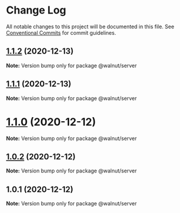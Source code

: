 # Change Log

All notable changes to this project will be documented in this file.
See [Conventional Commits](https://conventionalcommits.org) for commit guidelines.

## [1.1.2](https://github.com/aumoraes/yarn-workspaces-example/compare/v1.1.1...v1.1.2) (2020-12-13)

**Note:** Version bump only for package @walnut/server





## [1.1.1](https://github.com/aumoraes/yarn-workspaces-example/compare/v1.1.0...v1.1.1) (2020-12-13)

**Note:** Version bump only for package @walnut/server





# [1.1.0](https://github.com/aumoraes/yarn-workspaces-example/compare/v1.0.2...v1.1.0) (2020-12-12)

**Note:** Version bump only for package @walnut/server





## [1.0.2](https://github.com/aumoraes/yarn-workspaces-example/compare/v1.0.1...v1.0.2) (2020-12-12)

**Note:** Version bump only for package @walnut/server





## 1.0.1 (2020-12-12)

**Note:** Version bump only for package @walnut/server
